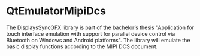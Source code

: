 # QtEmulatorMipiDcs
The DisplaysSyncGFX library is part of the bachelor’s thesis "Application for touch interface emulation with support for parallel device control via Bluetooth on Windows and Android platforms". The library will emulate the basic display functions according to the MIPI DCS document.
